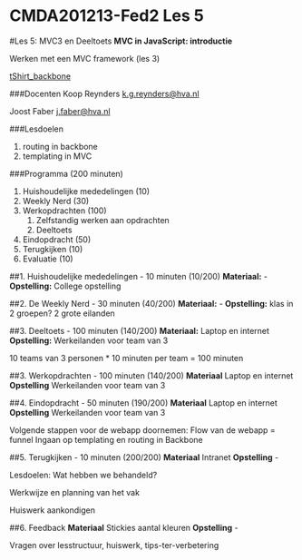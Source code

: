 CMDA201213-Fed2 Les 5
=====================

#Les 5: MVC3 en Deeltoets
**MVC in JavaScript: introductie**

Werken met een MVC framework (les 3) 

[tShirt_backbone](http://kngly.com/produkts/female/001)

###Docenten
Koop Reynders k.g.reynders@hva.nl 

Joost Faber j.faber@hva.nl

###Lesdoelen

1. routing in backbone
2. templating in MVC




###Programma (200 minuten)

1. Huishoudelijke mededelingen (10)
2. Weekly Nerd (30) 
3. Werkopdrachten (100)
	1. Zelfstandig werken aan opdrachten 
	2. Deeltoets
4. Eindopdracht (50)
5. Terugkijken (10) 
6. Evaluatie (10)
		
		

##1. Huishoudelijke mededelingen - 10 minuten (10/200)
**Materiaal:** - 
**Opstelling:** College opstelling


##2. De Weekly Nerd - 30 minuten (40/200)
**Materiaal:** -
**Opstelling:** klas in 2 groepen? 2 grote eilanden



##3. Deeltoets - 100 minuten (140/200)
**Materiaal:** Laptop en internet
**Opstelling:** Werkeilanden voor team van 3

10 teams van 3 personen * 10 minuten per team = 100 minuten



##3. Werkopdrachten - 100 minuten (140/200)
**Materiaal** Laptop en internet
**Opstelling** Werkeilanden voor team van 3


##4. Eindopdracht - 50 minuten (190/200)
**Materiaal** Laptop en internet
**Opstelling** Werkeilanden voor team van 3

Volgende stappen voor de webapp doornemen: Flow van de webapp = funnel
Ingaan op templating en routing in Backbone


##5. Terugkijken - 10 minuten (200/200)
**Materiaal** Intranet
**Opstelling** - 

Lesdoelen: Wat hebben we behandeld? 

Werkwijze en planning van het vak

Huiswerk aankondigen




##6. Feedback
**Materiaal** Stickies aantal kleuren
**Opstelling** - 

Vragen over lesstructuur, huiswerk, tips-ter-verbetering



